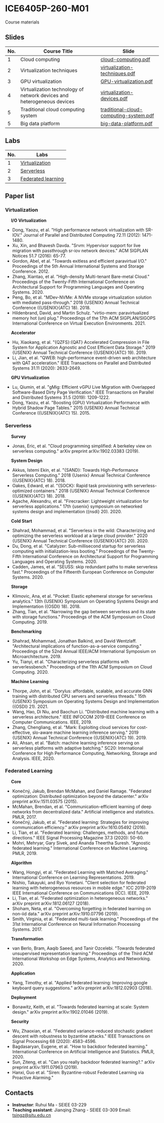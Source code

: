 # ICE6405P-260-M01

Course materials

## Slides

| No. | Course Title | Slide |
| ---------- | ------------ | ----- |
| 1 | Cloud computing | [cloud-computing.pdf](./slides/cloud-computing.pdf) |
| 2 | Virtualization techniques | [virtualization-techniques.pdf](./slides/virtualization-techniques.pdf) |
| 3 | GPU virtualization  | [GPU-virtualization.pdf](./slides/GPU-virtualization.pdf) |
| 4 | Virtualization technology of network devices and heterogeneous devices | [virtualization-devices.pdf](./slides/virtualization-devices.pdf) |
| 5 | Traditional cloud computing system | [traditional-cloud-computing-system.pdf](./slides/traditional-cloud-computing-system.pdf) |
| 5 | Big data platform | [big-data-platform.pdf](./slides/big-data-platform.pdf) |

## Labs

| No. | Labs |
| --- | ----------- |
| 1 | [Virtualization](./labs/Virtualization-Lab.docx) |
| 2 | [Serverless](./labs/Serverless-Labs.docx) |
| 3 | [Federated learning](./labs/Federated-Learning-Lab.docx) |

## Paper list

### Virtualization

&nbsp;&nbsp;&nbsp;&nbsp;  **I/O Virtualization**

* Dong, Yaozu, et al. "High performance network virtualization with SR-IOV." Journal of Parallel and Distributed Computing 72.11 (2012): 1471-1480.
* Xu, Xin, and Bhavesh Davda. "Srvm: Hypervisor support for live migration with passthrough sr-iov network devices." ACM SIGPLAN Notices 51.7 (2016): 65-77.
* Gordon, Abel, et al. "Towards exitless and efficient paravirtual I/O." Proceedings of the 5th Annual International Systems and Storage Conference. 2012.
* Zhang, Xiantao, et al. "High-density Multi-tenant Bare-metal Cloud." Proceedings of the Twenty-Fifth International Conference on Architectural Support for Programming Languages and Operating Systems. 2020.
* Peng, Bo, et al. "MDev-NVMe: A NVMe storage virtualization solution with mediated pass-through." 2018 {USENIX} Annual Technical Conference ({USENIX}{ATC} 18). 2018.
* Hildenbrand, David, and Martin Schulz. "virtio-mem: paravirtualized memory hot (un) plug." Proceedings of the 17th ACM SIGPLAN/SIGOPS International Conference on Virtual Execution Environments. 2021.

&nbsp;&nbsp;&nbsp;&nbsp;  **Accelerator**

* Hu, Xiaokang, et al. "{QZFS}:{QAT} Accelerated Compression in File System for Application Agnostic and Cost Efficient Data Storage." 2019 {USENIX} Annual Technical Conference ({USENIX}{ATC} 19). 2019.
* Li, Jian, et al. "QWEB: high-performance event-driven web architecture with QAT acceleration." IEEE Transactions on Parallel and Distributed Systems 31.11 (2020): 2633-2649.

&nbsp;&nbsp;&nbsp;&nbsp;  **GPU Virtualization**

* Lu, Qiumin, et al. "gMig: Efficient vGPU Live Migration with Overlapped Software-Based Dirty Page Verification." IEEE Transactions on Parallel and Distributed Systems 31.5 (2019): 1209-1222.
* Dong, Yaozu, et al. "Boosting {GPU} Virtualization Performance with Hybrid Shadow Page Tables." 2015 {USENIX} Annual Technical Conference ({USENIX}{ATC} 15). 2015.

### Serverless

&nbsp;&nbsp;&nbsp;&nbsp;  **Survey**

* Jonas, Eric, et al. "Cloud programming simplified: A berkeley view on serverless computing." arXiv preprint arXiv:1902.03383 (2019).

&nbsp;&nbsp;&nbsp;&nbsp;  **System Design**

* Akkus, Istemi Ekin, et al. "{SAND}: Towards High-Performance Serverless Computing." 2018 {Usenix} Annual Technical Conference ({USENIX}{ATC} 18). 2018.
* Oakes, Edward, et al. "{SOCK}: Rapid task provisioning with serverless-optimized containers." 2018 {USENIX} Annual Technical Conference ({USENIX}{ATC} 18). 2018.
* Agache, Alexandru, et al. "Firecracker: Lightweight virtualization for serverless applications." 17th {usenix} symposium on networked systems design and implementation ({nsdi} 20). 2020.

&nbsp;&nbsp;&nbsp;&nbsp;  **Cold Start**

* Shahrad, Mohammad, et al. "Serverless in the wild: Characterizing and optimizing the serverless workload at a large cloud provider." 2020 {USENIX} Annual Technical Conference ({USENIX}{ATC} 20). 2020.
* Du, Dong, et al. "Catalyzer: Sub-millisecond startup for serverless computing with initialization-less booting." Proceedings of the Twenty-Fifth International Conference on Architectural Support for Programming Languages and Operating Systems. 2020.
* Cadden, James, et al. "SEUSS: skip redundant paths to make serverless fast." Proceedings of the Fifteenth European Conference on Computer Systems. 2020.

&nbsp;&nbsp;&nbsp;&nbsp;  **Storage**

* Klimovic, Ana, et al. "Pocket: Elastic ephemeral storage for serverless analytics." 13th {USENIX} Symposium on Operating Systems Design and Implementation ({OSDI} 18). 2018.
* Zhang, Tian, et al. "Narrowing the gap between serverless and its state with storage functions." Proceedings of the ACM Symposium on Cloud Computing. 2019.

&nbsp;&nbsp;&nbsp;&nbsp;  **Benchmarking**

* Shahrad, Mohammad, Jonathan Balkind, and David Wentzlaff. "Architectural implications of function-as-a-service computing." Proceedings of the 52nd Annual IEEE/ACM International Symposium on Microarchitecture. 2019.
* Yu, Tianyi, et al. "Characterizing serverless platforms with serverlessbench." Proceedings of the 11th ACM Symposium on Cloud Computing. 2020.

&nbsp;&nbsp;&nbsp;&nbsp;  **Machine Learning**
* Thorpe, John, et al. "Dorylus: affordable, scalable, and accurate GNN training with distributed CPU servers and serverless threads." 15th {USENIX} Symposium on Operating Systems Design and Implementation ({OSDI} 21). 2021.
* Wang, Hao, Di Niu, and Baochun Li. "Distributed machine learning with a serverless architecture." IEEE INFOCOM 2019-IEEE Conference on Computer Communications. IEEE, 2019.
* Zhang, Chengliang, et al. "Mark: Exploiting cloud services for cost-effective, slo-aware machine learning inference serving." 2019 {USENIX} Annual Technical Conference ({USENIX}{ATC} 19). 2019.
* Ali, Ahsan, et al. "Batch: machine learning inference serving on serverless platforms with adaptive batching." SC20: International Conference for High Performance Computing, Networking, Storage and Analysis. IEEE, 2020.

### Federated Learning

&nbsp;&nbsp;&nbsp;&nbsp;  **Core**

* Konečný, Jakub, Brendan McMahan, and Daniel Ramage. "Federated optimization: Distributed optimization beyond the datacenter." arXiv preprint arXiv:1511.03575 (2015).
* McMahan, Brendan, et al. "Communication-efficient learning of deep networks from decentralized data." Artificial intelligence and statistics. PMLR, 2017.
* Konečný, Jakub, et al. "Federated learning: Strategies for improving communication efficiency." arXiv preprint arXiv:1610.05492 (2016).
* Li, Tian, et al. "Federated learning: Challenges, methods, and future directions." IEEE Signal Processing Magazine 37.3 (2020): 50-60.
* Mohri, Mehryar, Gary Sivek, and Ananda Theertha Suresh. "Agnostic federated learning." International Conference on Machine Learning. PMLR, 2019.

&nbsp;&nbsp;&nbsp;&nbsp;  **Algorithm**

* Wang, Hongyi, et al. "Federated Learning with Matched Averaging." International Conference on Learning Representations. 2019.
* Nishio, Takayuki, and Ryo Yonetani. "Client selection for federated learning with heterogeneous resources in mobile edge." ICC 2019-2019 IEEE International Conference on Communications (ICC). IEEE, 2019.
* Li, Tian, et al. "Federated optimization in heterogeneous networks." arXiv preprint arXiv:1812.06127 (2018).
* Shoham, Neta, et al. "Overcoming forgetting in federated learning on non-iid data." arXiv preprint arXiv:1910.07796 (2019).
* Smith, Virginia, et al. "Federated multi-task learning." Proceedings of the 31st International Conference on Neural Information Processing Systems. 2017.

&nbsp;&nbsp;&nbsp;&nbsp;  **Transformation**

* van Berlo, Bram, Aaqib Saeed, and Tanir Ozcelebi. "Towards federated unsupervised representation learning." Proceedings of the Third ACM International Workshop on Edge Systems, Analytics and Networking. 2020.

&nbsp;&nbsp;&nbsp;&nbsp;  **Application**

* Yang, Timothy, et al. "Applied federated learning: Improving google keyboard query suggestions." arXiv preprint arXiv:1812.02903 (2018).

&nbsp;&nbsp;&nbsp;&nbsp;  **Deployment**

* Bonawitz, Keith, et al. "Towards federated learning at scale: System design." arXiv preprint arXiv:1902.01046 (2019).

&nbsp;&nbsp;&nbsp;&nbsp;  **Security**

* Wu, Zhaoxian, et al. "Federated variance-reduced stochastic gradient descent with robustness to byzantine attacks." IEEE Transactions on Signal Processing 68 (2020): 4583-4596.
* Bagdasaryan, Eugene, et al. "How to backdoor federated learning." International Conference on Artificial Intelligence and Statistics. PMLR, 2020.
* Sun, Ziteng, et al. "Can you really backdoor federated learning?." arXiv preprint arXiv:1911.07963 (2019).
* Hanxi, Guo et al. "Siren: Byzantine-robust Federated Learning via Proactive Alarming."


## Contacts

* **Instructor**: Ruhui Ma - SEIEE 03-229
* **Teaching assistant**: Jianqing Zhang - SEIEE 03-309  Email: tsingz@sjtu.edu.cn
